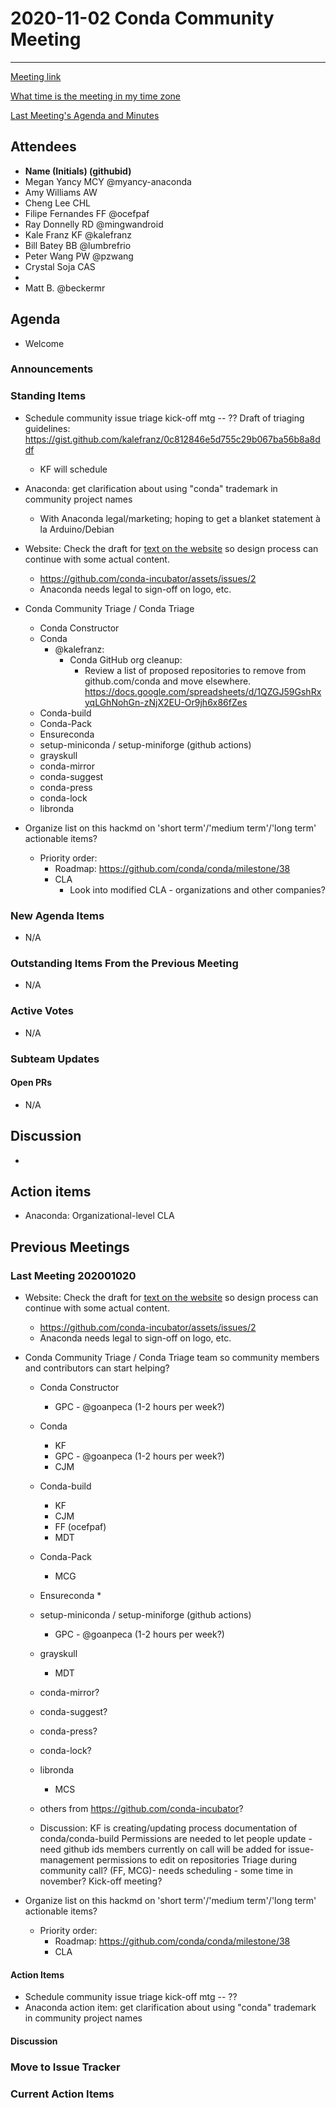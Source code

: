 # 2020-11-02 Conda Community Meeting

****

[Meeting link](https://meet.google.com/owq-kbca-abk)

[What time is the meeting in my time zone](https://arewemeetingyet.com/Chicago/2020-11-02/09:00/b/Conda%20community%20meeting)

[Last Meeting's Agenda and Minutes](https://github.com/conda-incubator/governance/tree/master/meetings)

## Attendees

* **Name (Initials) (githubid)**
* Megan Yancy MCY @myancy-anaconda
* Amy Williams AW
* Cheng Lee CHL
* Filipe Fernandes FF @ocefpaf
* Ray Donnelly RD @mingwandroid
* Kale Franz KF @kalefranz
* Bill Batey BB @lumbrefrio
* Peter Wang PW @pzwang
* Crystal Soja CAS
* 
* Matt B. @beckermr


## Agenda

* Welcome

### Announcements


### Standing Items

* Schedule community issue triage kick-off mtg -- ??
  Draft of triaging guidelines: https://gist.github.com/kalefranz/0c812846e5d755c29b067ba56b8a8ddf
  * KF will schedule
  
* Anaconda: get clarification about using "conda" trademark in community project names
    * With Anaconda legal/marketing; hoping to get a blanket statement à la Arduino/Debian
* Website: Check the draft for [text on the website](https://docs.google.com/document/d/1gECzDW4QluEM2-00xrxoseKLD2MaD9k_xvcwj3cxtMg/edit#heading=h.j4l7zepliw4q) so design process can continue with some actual content.
    * https://github.com/conda-incubator/assets/issues/2
    * Anaconda needs legal to sign-off on logo, etc.
    
* Conda Community Triage / Conda Triage
    * Conda Constructor
    * Conda
        * @kalefranz: 
            * Conda GitHub org cleanup: 
                * Review a list of proposed repositories to remove from github.com/conda and move elsewhere.
                  https://docs.google.com/spreadsheets/d/1QZGJ59GshRxyqLGhNohGn-zNjX2EU-Or9jh6x86fZes
    * Conda-build
    * Conda-Pack
    * Ensureconda
    * setup-miniconda / setup-miniforge (github actions)
    * grayskull
    * conda-mirror
    * conda-suggest
    * conda-press
    * conda-lock
    * libronda

* Organize list on this hackmd on 'short term'/'medium term'/'long term' actionable items?
    * Priority order:
        * Roadmap: https://github.com/conda/conda/milestone/38
        * CLA
            * Look into modified CLA - organizations and other companies?

### New Agenda Items
* N/A

### Outstanding Items From the Previous Meeting
* N/A


### Active Votes
* N/A

### Subteam Updates

#### Open PRs
* N/A

## Discussion
* 

## Action items

* Anaconda: Organizational-level CLA

## Previous Meetings


### Last Meeting 202001020
* Website: Check the draft for [text on the website](https://docs.google.com/document/d/1gECzDW4QluEM2-00xrxoseKLD2MaD9k_xvcwj3cxtMg/edit#heading=h.j4l7zepliw4q
) so design process can continue with some actual content.
    * https://github.com/conda-incubator/assets/issues/2
    * Anaconda needs legal to sign-off on logo, etc.
    
* Conda Community Triage / Conda Triage team so community members and contributors can start helping?
    * Conda Constructor
        * GPC - @goanpeca (1-2 hours per week?)
    * Conda
        * KF
        * GPC - @goanpeca (1-2 hours per week?)
        * CJM
    * Conda-build
        * KF
        * CJM
        * FF (ocefpaf)
        * MDT
    * Conda-Pack
        * MCG
    * Ensureconda
        * 
    * setup-miniconda / setup-miniforge (github actions)
        * GPC - @goanpeca (1-2 hours per week?)
    * grayskull
        * MDT
    * conda-mirror?
    * conda-suggest?
    * conda-press?
    * conda-lock?
    * libronda
        * MCS
    * others from https://github.com/conda-incubator?

    
    * Discussion: 
        KF is creating/updating process documentation of conda/conda-build
        Permissions are needed to let people update -  need github ids
        members currently on call will be added for issue-management permissions to edit on repositories
        Triage during community call? (FF, MCG)- needs scheduling - some time in november?
        Kick-off meeting?

* Organize list on this hackmd on 'short term'/'medium term'/'long term' actionable items?
    * Priority order:
        * Roadmap: https://github.com/conda/conda/milestone/38
        * CLA

#### Action Items
* Schedule community issue triage kick-off mtg -- ??
* Anaconda action item: get clarification about using "conda" trademark in community project names

#### Discussion


### Move to Issue Tracker


### Current Action Items
